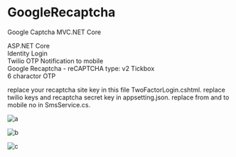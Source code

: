 # GoogleRecaptcha
Google Captcha MVC.NET Core

ASP.NET Core<br />
Identity Login<br />
Twilio OTP Notification to mobile<br />
Google Recaptcha - reCAPTCHA type: v2 Tickbox<br />
6 charactor OTP<br />

replace your recaptcha site key in this file TwoFactorLogin.cshtml.
replace twilio keys and recaptcha secret key in appsetting.json.
replace from and to mobile no in SmsService.cs.

![a](https://user-images.githubusercontent.com/39087646/144827929-89d6b87c-46fd-42a3-bb68-bcc4f31d7712.png)

![b](https://user-images.githubusercontent.com/39087646/144827940-7aa6f063-172b-46f9-99f8-44134401ca8d.png)

![c](https://user-images.githubusercontent.com/39087646/144828006-b1da9760-9b83-4f93-9cd4-191e275d7ea9.png)
